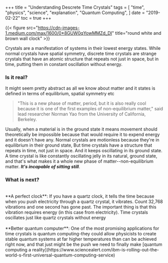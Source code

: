+++
title = "Understanding Descrete Time Crystals"
tags = [
    "time",
    "physics",
    "science",
    "explanation",
    "Quantum Computing",
]
date = "2019-02-22"
toc = true
+++


{{< figure src="https://cdn-images-1.medium.com/max/1600/0*8GUW0qYowMMZd_DI" title="round white and brown wall clock" >}}

Crystals are a manifestation of systems in their lowest energy states. While normal crystals have spatial symmetry, discrete time crystals are strange crystals that have an atomic structure that repeats not just in space, but in time, putting them in constant oscillation without energy.

###  Is it real?
It might seem pretty abstract as all we know about matter and it states is defined in terms of equilibrium, spatial symmetry etc

> "This is a new phase of matter, period, but it is also really cool because it is one of the first examples of non-equilibrium matter," said lead researcher Norman Yao from the University of California, Berkeley.

Usually, when a material is in the ground state it means movement should theoretically be impossible because that would require it to expend energy and it doesn't have any. Normal crystals are motionless because they're in equilibrium in their ground state, But time crystals have a structure that repeats in time, not just in space. And it keeps oscillating in its ground state.
A time crystal is like constantly oscillating jelly in its natural, ground state, and that's what makes it a whole new phase of matter--non-equilibrium matter. **_It's incapable of sitting still_**.


###  What is next?
<br/>
**A perfect clock**: If you have a quartz clock, it tells the time because when you push electricity through a quartz crystal, it vibrates. Count 32,768 vibrations and one second has gone past. The important thing is that this vibration requires energy (in this case from electricity). Time crystals oscillates just like quartz crystals without energy
<br/><br/>
**Better quantum computer**: One of the most promising applications for time crystals is quantum computing-they could allow physicists to create stable quantum systems at far higher temperatures than can be achieved right now, and that just might be the push we need to finally make [quantum computing a reality](https://www.sciencealert.com/ibm-is-rolling-out-the-world-s-first-universal-quantum-computing-service)
